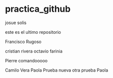 # practica_github
josue solis

este es el ultimo repositorio

Francisco Rugoso

cristian rivera
octavio farinia

Pierre
comandooooo

Camilo Vera
Paola  Prueba nueva
otra prueba Paola
